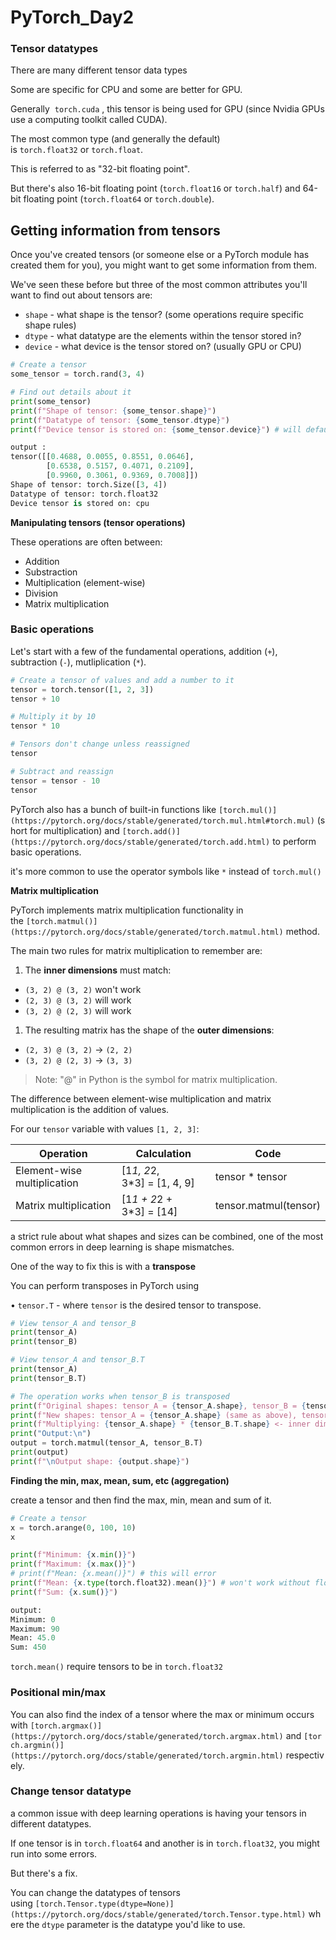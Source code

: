 # PyTorch_Day2

### Tensor datatypes

There are many different tensor data types

Some are specific for CPU and some are better for GPU.

Generally  `torch.cuda` , this tensor is being used for GPU (since Nvidia GPUs use a computing toolkit called CUDA).

The most common type (and generally the default) is `torch.float32` or `torch.float`.

This is referred to as "32-bit floating point".

But there's also 16-bit floating point (`torch.float16` or `torch.half`) and 64-bit floating point (`torch.float64` or `torch.double`).

## Getting information from tensors

Once you've created tensors (or someone else or a PyTorch module has created them for you), you might want to get some information from them.

We've seen these before but three of the most common attributes you'll want to find out about tensors are:

- `shape` - what shape is the tensor? (some operations require specific shape rules)
- `dtype` - what datatype are the elements within the tensor stored in?
- `device` - what device is the tensor stored on? (usually GPU or CPU)

```python
# Create a tensor
some_tensor = torch.rand(3, 4)

# Find out details about it
print(some_tensor)
print(f"Shape of tensor: {some_tensor.shape}")
print(f"Datatype of tensor: {some_tensor.dtype}")
print(f"Device tensor is stored on: {some_tensor.device}") # will default to CPU

output :
tensor([[0.4688, 0.0055, 0.8551, 0.0646],
        [0.6538, 0.5157, 0.4071, 0.2109],
        [0.9960, 0.3061, 0.9369, 0.7008]])
Shape of tensor: torch.Size([3, 4])
Datatype of tensor: torch.float32
Device tensor is stored on: cpu
```

**Manipulating tensors (tensor operations)**

These operations are often between:

- Addition
- Substraction
- Multiplication (element-wise)
- Division
- Matrix multiplication

### Basic operations

Let's start with a few of the fundamental operations, addition (`+`), subtraction (`-`), mutliplication (`*`).

```python
# Create a tensor of values and add a number to it
tensor = torch.tensor([1, 2, 3])
tensor + 10

# Multiply it by 10
tensor * 10

# Tensors don't change unless reassigned
tensor

# Subtract and reassign
tensor = tensor - 10
tensor
```

PyTorch also has a bunch of built-in functions like `[torch.mul()](https://pytorch.org/docs/stable/generated/torch.mul.html#torch.mul)` (short for multiplication) and `[torch.add()](https://pytorch.org/docs/stable/generated/torch.add.html)` to perform basic operations.

it's more common to use the operator symbols like `*` instead of `torch.mul()`

**Matrix multiplication**

PyTorch implements matrix multiplication functionality in the `[torch.matmul()](https://pytorch.org/docs/stable/generated/torch.matmul.html)` method.

The main two rules for matrix multiplication to remember are:

1. The **inner dimensions** must match:
- `(3, 2) @ (3, 2)` won't work
- `(2, 3) @ (3, 2)` will work
- `(3, 2) @ (2, 3)` will work
1. The resulting matrix has the shape of the **outer dimensions**:
- `(2, 3) @ (3, 2)` -> `(2, 2)`
- `(3, 2) @ (2, 3)` -> `(3, 3)`

> Note: "@" in Python is the symbol for matrix multiplication.
> 

The difference between element-wise multiplication and matrix multiplication is the addition of values.

For our `tensor` variable with values `[1, 2, 3]`:

| Operation | Calculation | Code |
| --- | --- | --- |
| Element-wise multiplication | [1*1, 2*2, 3*3] = [1, 4, 9] | tensor * tensor |
| Matrix multiplication | [1*1 + 2*2 + 3*3] = [14] | tensor.matmul(tensor) |

a strict rule about what shapes and sizes can be combined, one of the most common errors  in deep learning is shape mismatches.

One of the way to fix this is with a **transpose**

You can perform transposes in PyTorch using

• `tensor.T` - where `tensor` is the desired tensor to transpose.

```python
# View tensor_A and tensor_B
print(tensor_A)
print(tensor_B)

# View tensor_A and tensor_B.T
print(tensor_A)
print(tensor_B.T)

# The operation works when tensor_B is transposed
print(f"Original shapes: tensor_A = {tensor_A.shape}, tensor_B = {tensor_B.shape}\n")
print(f"New shapes: tensor_A = {tensor_A.shape} (same as above), tensor_B.T = {tensor_B.T.shape}\n")
print(f"Multiplying: {tensor_A.shape} * {tensor_B.T.shape} <- inner dimensions match\n")
print("Output:\n")
output = torch.matmul(tensor_A, tensor_B.T)
print(output) 
print(f"\nOutput shape: {output.shape}")
```

**Finding the min, max, mean, sum, etc (aggregation)**

create a tensor and then find the max, min, mean and sum of it.

```python
# Create a tensor
x = torch.arange(0, 100, 10)
x

print(f"Minimum: {x.min()}")
print(f"Maximum: {x.max()}")
# print(f"Mean: {x.mean()}") # this will error
print(f"Mean: {x.type(torch.float32).mean()}") # won't work without float datatype
print(f"Sum: {x.sum()}")

output:
Minimum: 0
Maximum: 90
Mean: 45.0
Sum: 450
```

`torch.mean()` require tensors to be in `torch.float32`

### Positional min/max

You can also find the index of a tensor where the max or minimum occurs with `[torch.argmax()](https://pytorch.org/docs/stable/generated/torch.argmax.html)` and `[torch.argmin()](https://pytorch.org/docs/stable/generated/torch.argmin.html)` respectively.

### Change tensor datatype

 a common issue with deep learning operations is having your tensors in different datatypes.

If one tensor is in `torch.float64` and another is in `torch.float32`, you might run into some errors.

But there's a fix.

You can change the datatypes of tensors using `[torch.Tensor.type(dtype=None)](https://pytorch.org/docs/stable/generated/torch.Tensor.type.html)` where the `dtype` parameter is the datatype you'd like to use.
